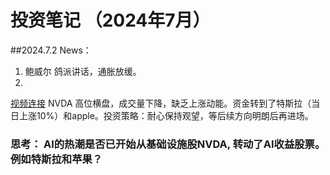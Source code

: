 # 投资笔记 （2024年7月）

##2024.7.2
News：
1. 鲍威尔 鸽派讲话，通胀放缓。
2.
  [视频连接](https://youtu.be/NT6W0DiawVg?si=48gKhREAedOhk6QJ)
NVDA 高位横盘，成交量下降，缺乏上涨动能。资金转到了特斯拉（当日上涨10%）和apple。投资策略：耐心保持观望，等后续方向明朗后再进场。

### 思考： AI的热潮是否已开始从基础设施股NVDA, 转动了AI收益股票。例如特斯拉和苹果？ 







